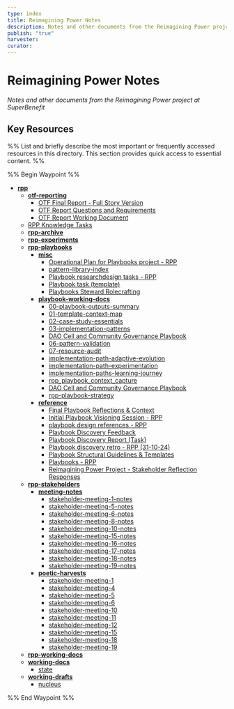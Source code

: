 ```yaml
---
type: index
title: Reimagining Power Notes
description: Notes and other documents from the Reimagining Power project at SuperBenefit
publish: "true"
harvester: 
curator:
---
```

# Reimagining Power Notes

_Notes and other documents from the Reimagining Power project at SuperBenefit_

## Key Resources

%% List and briefly describe the most important or frequently accessed resources in this directory. This section provides quick access to essential content. %%


%% Begin Waypoint %%
- **[rpp](./rpp.md)**
  - **[otf-reporting](./otf-reporting/otf-reporting.md)**
    - [OTF Final Report - Full Story Version](./otf-reporting/OTF%20Final%20Report%20-%20Full%20Story%20Version.md)
    - [OTF Report Questions and Requirements](./otf-reporting/OTF%20Report%20Questions%20and%20Requirements.md)
    - [OTF Report Working Document](./otf-reporting/OTF%20Report%20Working%20Document.md)
  - [RPP Knowledge Tasks](./RPP%20Knowledge%20Tasks.md)
  - **[rpp-archive](./rpp-archive/rpp-archive.md)**
  - **[rpp-experiments](./rpp-experiments/rpp-experiments.md)**
  - **[rpp-playbooks](./rpp-playbooks/rpp-playbooks.md)**
    - **[misc](./rpp-playbooks/misc/misc.md)**
      - [Operational Plan for Playbooks project - RPP](./rpp-playbooks/misc/Operational%20Plan%20for%20Playbooks%20project%20-%20RPP.md)
      - [pattern-library-index](./rpp-playbooks/misc/pattern-library-index.md)
      - [Playbook researchdesign tasks - RPP](./rpp-playbooks/misc/Playbook%20researchdesign%20tasks%20-%20RPP.md)
      - [Playbook task (template)](./rpp-playbooks/misc/Playbook%20task%20(template).md)
      - [Playbooks Steward Rolecrafting](./rpp-playbooks/misc/Playbooks%20Steward%20Rolecrafting.md)
    - **[playbook-working-docs](./rpp-playbooks/playbook-working-docs/playbook-working-docs.md)**
      - [00-playbook-outputs-summary](./rpp-playbooks/playbook-working-docs/00-playbook-outputs-summary.md)
      - [01-template-context-map](./rpp-playbooks/playbook-working-docs/01-template-context-map.md)
      - [02-case-study-essentials](./rpp-playbooks/playbook-working-docs/02-case-study-essentials.md)
      - [03-implementation-patterns](./rpp-playbooks/playbook-working-docs/03-implementation-patterns.md)
      - [DAO Cell and Community Governance Playbook](./rpp-playbooks/playbook-working-docs/04-playbook-draft.md)
      - [06-pattern-validation](./rpp-playbooks/playbook-working-docs/06-pattern-validation.md)
      - [07-resource-audit](./rpp-playbooks/playbook-working-docs/07-resource-audit.md)
      - [implementation-path-adaptive-evolution](./rpp-playbooks/playbook-working-docs/implementation-path-adaptive-evolution.md)
      - [implementation-path-experimentation](./rpp-playbooks/playbook-working-docs/implementation-path-experimentation.md)
      - [implementation-paths-learning-journey](./rpp-playbooks/playbook-working-docs/implementation-paths-learning-journey.md)
      - [rpp_playbook_context_capture](./rpp-playbooks/playbook-working-docs/rpp_playbook_context_capture.md)
      - [DAO Cell and Community Governance Playbook](./rpp-playbooks/playbook-working-docs/rpp-playbook-draft.md)
      - [rpp-playbook-strategy](./rpp-playbooks/playbook-working-docs/rpp-playbook-strategy.md)
    - **[reference](./rpp-playbooks/reference/reference.md)**
      - [Final Playbook Reflections & Context](./rpp-playbooks/reference/Final%20Playbook%20Reflections%20&%20Context.md)
      - [Initial Playbook Visioning Session - RPP](./rpp-playbooks/reference/Initial%20Playbook%20Visioning%20Session%20-%20RPP.md)
      - [playbook design references - RPP](./rpp-playbooks/reference/playbook%20design%20references%20-%20RPP.md)
      - [Playbook Discovery Feedback](./rpp-playbooks/reference/Playbook%20Discovery%20Feedback.md)
      - [Playbook Discovery Report (Task)](./rpp-playbooks/reference/Playbook%20Discovery%20Report%20(Task).md)
      - [Playbook discovery retro - RPP (31-10-24)](./rpp-playbooks/reference/Playbook%20discovery%20retro%20-%20RPP%20(31-10-24).md)
      - [Playbook Structural Guidelines & Templates](./rpp-playbooks/reference/Playbook%20Structural%20Guidelines%20&%20Templates.md)
      - [Playbooks - RPP](./rpp-playbooks/reference/Playbooks%20-%20RPP.md)
      - [Reimagining Power Project - Stakeholder Reflection Responses](./rpp-playbooks/reference/Reimagining%20Power%20Project%20-%20Stakeholder%20Reflection%20Responses.md)
  - **[rpp-stakeholders](./rpp-stakeholders/rpp-stakeholders.md)**
    - **[meeting-notes](./rpp-stakeholders/meeting-notes/meeting-notes.md)**
      - [stakeholder-meeting-1-notes](./rpp-stakeholders/meeting-notes/stakeholder-meeting-1-notes.md)
      - [stakeholder-meeting-5-notes](./rpp-stakeholders/meeting-notes/stakeholder-meeting-5-notes.md)
      - [stakeholder-meeting-6-notes](./rpp-stakeholders/meeting-notes/stakeholder-meeting-6-notes.md)
      - [stakeholder-meeting-8-notes](./rpp-stakeholders/meeting-notes/stakeholder-meeting-8-notes.md)
      - [stakeholder-meeting-10-notes](./rpp-stakeholders/meeting-notes/stakeholder-meeting-10-notes.md)
      - [stakeholder-meeting-15-notes](./rpp-stakeholders/meeting-notes/stakeholder-meeting-15-notes.md)
      - [stakeholder-meeting-16-notes](./rpp-stakeholders/meeting-notes/stakeholder-meeting-16-notes.md)
      - [stakeholder-meeting-17-notes](./rpp-stakeholders/meeting-notes/stakeholder-meeting-17-notes.md)
      - [stakeholder-meeting-18-notes](./rpp-stakeholders/meeting-notes/stakeholder-meeting-18-notes.md)
      - [stakeholder-meeting-19-notes](./rpp-stakeholders/meeting-notes/stakeholder-meeting-19-notes.md)
    - **[poetic-harvests](./rpp-stakeholders/poetic-harvests/poetic-harvests.md)**
      - [stakeholder-meeting-1](./rpp-stakeholders/poetic-harvests/stakeholder-meeting-1.md)
      - [stakeholder-meeting-4](./rpp-stakeholders/poetic-harvests/stakeholder-meeting-4.md)
      - [stakeholder-meeting-5](./rpp-stakeholders/poetic-harvests/stakeholder-meeting-5.md)
      - [stakeholder-meeting-6](./rpp-stakeholders/poetic-harvests/stakeholder-meeting-6.md)
      - [stakeholder-meeting-10](./rpp-stakeholders/poetic-harvests/stakeholder-meeting-10.md)
      - [stakeholder-meeting-11](./rpp-stakeholders/poetic-harvests/stakeholder-meeting-11.md)
      - [stakeholder-meeting-12](./rpp-stakeholders/poetic-harvests/stakeholder-meeting-12.md)
      - [stakeholder-meeting-15](./rpp-stakeholders/poetic-harvests/stakeholder-meeting-15.md)
      - [stakeholder-meeting-18](./rpp-stakeholders/poetic-harvests/stakeholder-meeting-18.md)
      - [stakeholder-meeting-19](./rpp-stakeholders/poetic-harvests/stakeholder-meeting-19.md)
  - **[rpp-working-docs](./rpp-working-docs/rpp-working-docs.md)**
  - **[working-docs](./working-docs/working-docs.md)**
    - [state](./working-docs/state.md)
  - **[working-drafts](./working-drafts/working-drafts.md)**
    - [nucleus](./working-drafts/nucleus.md)

%% End Waypoint %%